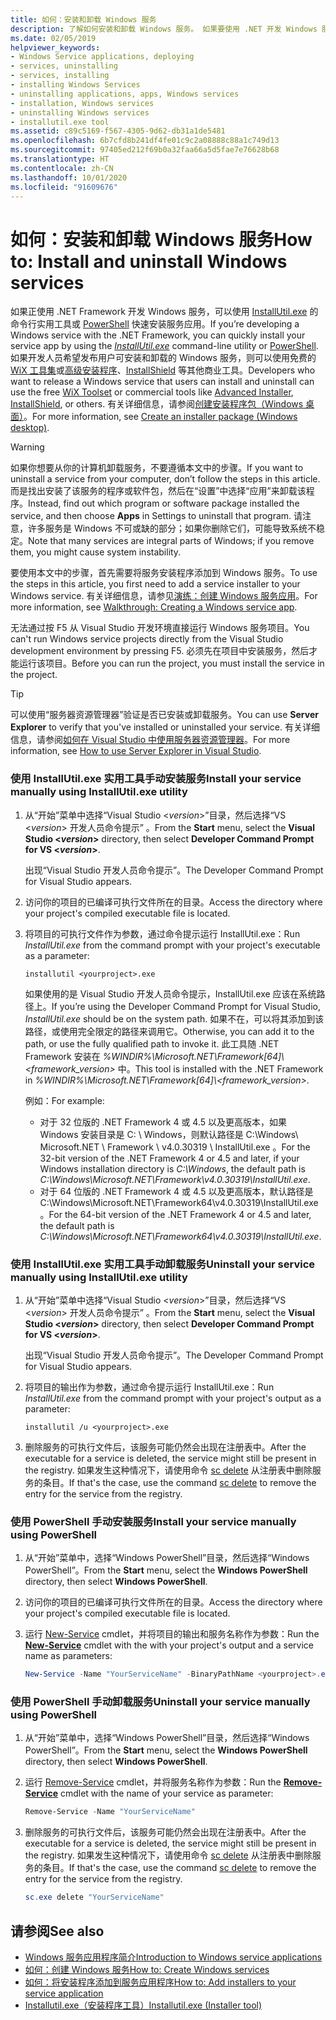 ```yaml
---
title: 如何：安装和卸载 Windows 服务
description: 了解如何安装和卸载 Windows 服务。 如果要使用 .NET 开发 Windows 服务，可以使用 InstallUtil.exe 或 PowerShell。
ms.date: 02/05/2019
helpviewer_keywords:
- Windows Service applications, deploying
- services, uninstalling
- services, installing
- installing Windows Services
- uninstalling applications, apps, Windows services
- installation, Windows services
- uninstalling Windows services
- installutil.exe tool
ms.assetid: c89c5169-f567-4305-9d62-db31a1de5481
ms.openlocfilehash: 6b7cfd8b241df4fe01c9c2a08888c88a1c749d13
ms.sourcegitcommit: 97405ed212f69b0a32faa66a5d5fae7e76628b68
ms.translationtype: HT
ms.contentlocale: zh-CN
ms.lasthandoff: 10/01/2020
ms.locfileid: "91609676"
---
```

# <a name="how-to-install-and-uninstall-windows-services"></a><span data-ttu-id="78cd5-104">如何：安装和卸载 Windows 服务</span><span class="sxs-lookup"><span data-stu-id="78cd5-104">How to: Install and uninstall Windows services</span></span>

<span data-ttu-id="78cd5-105">如果正使用 .NET Framework 开发 Windows 服务，可以使用 [InstallUtil.exe](../tools/installutil-exe-installer-tool.md) 的命令行实用工具或 [PowerShell](/powershell/scripting/overview) 快速安装服务应用。</span><span class="sxs-lookup"><span data-stu-id="78cd5-105">If you’re developing a Windows service with the .NET Framework, you can quickly install your service app by using the [*InstallUtil.exe*](../tools/installutil-exe-installer-tool.md) command-line utility or [PowerShell](/powershell/scripting/overview).</span></span> <span data-ttu-id="78cd5-106">如果开发人员希望发布用户可安装和卸载的 Windows 服务，则可以使用免费的 [WiX 工具集](https://wixtoolset.org/)或[高级安装程序](https://www.advancedinstaller.com/)、[InstallShield](https://www.revenera.com/install/products/installshield.html) 等其他商业工具。</span><span class="sxs-lookup"><span data-stu-id="78cd5-106">Developers who want to release a Windows service that users can install and uninstall can use the free [WiX Toolset](https://wixtoolset.org/) or commercial tools like [Advanced Installer](https://www.advancedinstaller.com/), [InstallShield](https://www.revenera.com/install/products/installshield.html), or others.</span></span> <span data-ttu-id="78cd5-107">有关详细信息，请参阅[创建安装程序包（Windows 桌面）](/visualstudio/deployment/deploying-applications-services-and-components#create-an-installer-package-windows-desktop)。</span><span class="sxs-lookup"><span data-stu-id="78cd5-107">For more information, see [Create an installer package (Windows desktop)](/visualstudio/deployment/deploying-applications-services-and-components#create-an-installer-package-windows-desktop).</span></span>

> [!WARNING]
> <span data-ttu-id="78cd5-108">如果你想要从你的计算机卸载服务，不要遵循本文中的步骤。</span><span class="sxs-lookup"><span data-stu-id="78cd5-108">If you want to uninstall a service from your computer, don’t follow the steps in this article.</span></span> <span data-ttu-id="78cd5-109">而是找出安装了该服务的程序或软件包，然后在“设置”中选择“应用”来卸载该程序。</span><span class="sxs-lookup"><span data-stu-id="78cd5-109">Instead, find out which program or software package installed the service, and then choose **Apps** in Settings to uninstall that program.</span></span> <span data-ttu-id="78cd5-110">请注意，许多服务是 Windows 不可或缺的部分；如果你删除它们，可能导致系统不稳定。</span><span class="sxs-lookup"><span data-stu-id="78cd5-110">Note that many services are integral parts of Windows; if you remove them, you might cause system instability.</span></span>

<span data-ttu-id="78cd5-111">要使用本文中的步骤，首先需要将服务安装程序添加到 Windows 服务。</span><span class="sxs-lookup"><span data-stu-id="78cd5-111">To use the steps in this article, you first need to add a service installer to your Windows service.</span></span> <span data-ttu-id="78cd5-112">有关详细信息，请参见[演练：创建 Windows 服务应用](walkthrough-creating-a-windows-service-application-in-the-component-designer.md)。</span><span class="sxs-lookup"><span data-stu-id="78cd5-112">For more information, see [Walkthrough: Creating a Windows service app](walkthrough-creating-a-windows-service-application-in-the-component-designer.md).</span></span>

<span data-ttu-id="78cd5-113">无法通过按 F5 从 Visual Studio 开发环境直接运行 Windows 服务项目。</span><span class="sxs-lookup"><span data-stu-id="78cd5-113">You can't run Windows service projects directly from the Visual Studio development environment by pressing F5.</span></span> <span data-ttu-id="78cd5-114">必须先在项目中安装服务，然后才能运行该项目。</span><span class="sxs-lookup"><span data-stu-id="78cd5-114">Before you can run the project, you must install the service in the project.</span></span>

> [!TIP]
> <span data-ttu-id="78cd5-115">可以使用“服务器资源管理器”验证是否已安装或卸载服务。</span><span class="sxs-lookup"><span data-stu-id="78cd5-115">You can use **Server Explorer** to verify that you've installed or uninstalled your service.</span></span> <span data-ttu-id="78cd5-116">有关详细信息，请参阅[如何在 Visual Studio 中使用服务器资源管理器](https://support.microsoft.com/help/316649/how-to-use-the-server-explorer-in-visual-studio-net-and-visual-studio)。</span><span class="sxs-lookup"><span data-stu-id="78cd5-116">For more information, see [How to use Server Explorer in Visual Studio](https://support.microsoft.com/help/316649/how-to-use-the-server-explorer-in-visual-studio-net-and-visual-studio).</span></span>

### <a name="install-your-service-manually-using-installutilexe-utility"></a><span data-ttu-id="78cd5-117">使用 InstallUtil.exe 实用工具手动安装服务</span><span class="sxs-lookup"><span data-stu-id="78cd5-117">Install your service manually using InstallUtil.exe utility</span></span>

1. <span data-ttu-id="78cd5-118">从“开始”菜单中选择“Visual Studio \<*version*>”目录，然后选择“VS \<*version*> 开发人员命令提示”  。</span><span class="sxs-lookup"><span data-stu-id="78cd5-118">From the **Start** menu, select the **Visual Studio \<*version*>** directory, then select **Developer Command Prompt for VS \<*version*>**.</span></span>

     <span data-ttu-id="78cd5-119">出现“Visual Studio 开发人员命令提示”。</span><span class="sxs-lookup"><span data-stu-id="78cd5-119">The Developer Command Prompt for Visual Studio appears.</span></span>

2. <span data-ttu-id="78cd5-120">访问你的项目的已编译可执行文件所在的目录。</span><span class="sxs-lookup"><span data-stu-id="78cd5-120">Access the directory where your project's compiled executable file is located.</span></span>

3. <span data-ttu-id="78cd5-121">将项目的可执行文件作为参数，通过命令提示运行 InstallUtil.exe：</span><span class="sxs-lookup"><span data-stu-id="78cd5-121">Run *InstallUtil.exe* from the command prompt with your project's executable as a parameter:</span></span>

    ```console
    installutil <yourproject>.exe
    ```

     <span data-ttu-id="78cd5-122">如果使用的是 Visual Studio 开发人员命令提示，InstallUtil.exe 应该在系统路径上。</span><span class="sxs-lookup"><span data-stu-id="78cd5-122">If you’re using the Developer Command Prompt for Visual Studio, *InstallUtil.exe* should be on the system path.</span></span> <span data-ttu-id="78cd5-123">如果不在，可以将其添加到该路径，或使用完全限定的路径来调用它。</span><span class="sxs-lookup"><span data-stu-id="78cd5-123">Otherwise, you can add it to the path, or use the fully qualified path to invoke it.</span></span> <span data-ttu-id="78cd5-124">此工具随 .NET Framework 安装在 *%WINDIR%\Microsoft.NET\Framework[64]\\<framework_version\>* 中。</span><span class="sxs-lookup"><span data-stu-id="78cd5-124">This tool is installed with the .NET Framework in *%WINDIR%\Microsoft.NET\Framework[64]\\<framework_version\>*.</span></span>

     <span data-ttu-id="78cd5-125">例如：</span><span class="sxs-lookup"><span data-stu-id="78cd5-125">For example:</span></span>
     - <span data-ttu-id="78cd5-126">对于 32 位版的 .NET Framework 4 或 4.5 以及更高版本，如果 Windows 安装目录是 C: \ Windows，则默认路径是 C:\Windows\ Microsoft.NET \ Framework \ v4.0.30319 \ InstallUtil.exe 。</span><span class="sxs-lookup"><span data-stu-id="78cd5-126">For the 32-bit version of the .NET Framework 4 or 4.5 and later, if your Windows installation directory is *C:\Windows*, the default path is *C:\Windows\Microsoft.NET\Framework\v4.0.30319\InstallUtil.exe*.</span></span>
     - <span data-ttu-id="78cd5-127">对于 64 位版的 .NET Framework 4 或 4.5 以及更高版本，默认路径是 C:\Windows\Microsoft.NET\Framework64\v4.0.30319\InstallUtil.exe。</span><span class="sxs-lookup"><span data-stu-id="78cd5-127">For the 64-bit version of the .NET Framework 4 or 4.5 and later, the default path is *C:\Windows\Microsoft.NET\Framework64\v4.0.30319\InstallUtil.exe*.</span></span>

### <a name="uninstall-your-service-manually-using-installutilexe-utility"></a><span data-ttu-id="78cd5-128">使用 InstallUtil.exe 实用工具手动卸载服务</span><span class="sxs-lookup"><span data-stu-id="78cd5-128">Uninstall your service manually using InstallUtil.exe utility</span></span>

1. <span data-ttu-id="78cd5-129">从“开始”菜单中选择“Visual Studio \<*version*>”目录，然后选择“VS \<*version*> 开发人员命令提示”  。</span><span class="sxs-lookup"><span data-stu-id="78cd5-129">From the **Start** menu, select the **Visual Studio \<*version*>** directory, then select **Developer Command Prompt for VS \<*version*>**.</span></span>

     <span data-ttu-id="78cd5-130">出现“Visual Studio 开发人员命令提示”。</span><span class="sxs-lookup"><span data-stu-id="78cd5-130">The Developer Command Prompt for Visual Studio appears.</span></span>

2. <span data-ttu-id="78cd5-131">将项目的输出作为参数，通过命令提示运行 InstallUtil.exe：</span><span class="sxs-lookup"><span data-stu-id="78cd5-131">Run *InstallUtil.exe* from the command prompt with your project's output as a parameter:</span></span>

    ```console
    installutil /u <yourproject>.exe
    ```

3. <span data-ttu-id="78cd5-132">删除服务的可执行文件后，该服务可能仍然会出现在注册表中。</span><span class="sxs-lookup"><span data-stu-id="78cd5-132">After the executable for a service is deleted, the service might still be present in the registry.</span></span> <span data-ttu-id="78cd5-133">如果发生这种情况下，请使用命令 [sc delete](/windows-server/administration/windows-commands/sc-delete) 从注册表中删除服务的条目。</span><span class="sxs-lookup"><span data-stu-id="78cd5-133">If that's the case, use the command [sc delete](/windows-server/administration/windows-commands/sc-delete) to remove the entry for the service from the registry.</span></span>

### <a name="install-your-service-manually-using-powershell"></a><span data-ttu-id="78cd5-134">使用 PowerShell 手动安装服务</span><span class="sxs-lookup"><span data-stu-id="78cd5-134">Install your service manually using PowerShell</span></span>

1. <span data-ttu-id="78cd5-135">从“开始”菜单中，选择“Windows PowerShell”目录，然后选择“Windows PowerShell”。</span><span class="sxs-lookup"><span data-stu-id="78cd5-135">From the **Start** menu, select the **Windows PowerShell** directory, then select **Windows PowerShell**.</span></span>

2. <span data-ttu-id="78cd5-136">访问你的项目的已编译可执行文件所在的目录。</span><span class="sxs-lookup"><span data-stu-id="78cd5-136">Access the directory where your project's compiled executable file is located.</span></span>

3. <span data-ttu-id="78cd5-137">运行 [New-Service](/powershell/module/microsoft.powershell.management/new-service) cmdlet，并将项目的输出和服务名称作为参数：</span><span class="sxs-lookup"><span data-stu-id="78cd5-137">Run the [**New-Service**](/powershell/module/microsoft.powershell.management/new-service) cmdlet with the with your project's output and a service name as parameters:</span></span>

    ```powershell
    New-Service -Name "YourServiceName" -BinaryPathName <yourproject>.exe
    ```

### <a name="uninstall-your-service-manually-using-powershell"></a><span data-ttu-id="78cd5-138">使用 PowerShell 手动卸载服务</span><span class="sxs-lookup"><span data-stu-id="78cd5-138">Uninstall your service manually using PowerShell</span></span>

1. <span data-ttu-id="78cd5-139">从“开始”菜单中，选择“Windows PowerShell”目录，然后选择“Windows PowerShell”。</span><span class="sxs-lookup"><span data-stu-id="78cd5-139">From the **Start** menu, select the **Windows PowerShell** directory, then select **Windows PowerShell**.</span></span>

2. <span data-ttu-id="78cd5-140">运行 [Remove-Service](/powershell/module/microsoft.powershell.management/remove-service) cmdlet，并将服务名称作为参数：</span><span class="sxs-lookup"><span data-stu-id="78cd5-140">Run the [**Remove-Service**](/powershell/module/microsoft.powershell.management/remove-service) cmdlet with the name of your service as parameter:</span></span>

    ```powershell
    Remove-Service -Name "YourServiceName"
    ```

3. <span data-ttu-id="78cd5-141">删除服务的可执行文件后，该服务可能仍然会出现在注册表中。</span><span class="sxs-lookup"><span data-stu-id="78cd5-141">After the executable for a service is deleted, the service might still be present in the registry.</span></span> <span data-ttu-id="78cd5-142">如果发生这种情况下，请使用命令 [sc delete](/windows-server/administration/windows-commands/sc-delete) 从注册表中删除服务的条目。</span><span class="sxs-lookup"><span data-stu-id="78cd5-142">If that's the case, use the command [sc delete](/windows-server/administration/windows-commands/sc-delete) to remove the entry for the service from the registry.</span></span>

    ```powershell
    sc.exe delete "YourServiceName"
    ```

## <a name="see-also"></a><span data-ttu-id="78cd5-143">请参阅</span><span class="sxs-lookup"><span data-stu-id="78cd5-143">See also</span></span>

- [<span data-ttu-id="78cd5-144">Windows 服务应用程序简介</span><span class="sxs-lookup"><span data-stu-id="78cd5-144">Introduction to Windows service applications</span></span>](introduction-to-windows-service-applications.md)
- [<span data-ttu-id="78cd5-145">如何：创建 Windows 服务</span><span class="sxs-lookup"><span data-stu-id="78cd5-145">How to: Create Windows services</span></span>](how-to-create-windows-services.md)
- [<span data-ttu-id="78cd5-146">如何：将安装程序添加到服务应用程序</span><span class="sxs-lookup"><span data-stu-id="78cd5-146">How to: Add installers to your service application</span></span>](how-to-add-installers-to-your-service-application.md)
- [<span data-ttu-id="78cd5-147">Installutil.exe（安装程序工具）</span><span class="sxs-lookup"><span data-stu-id="78cd5-147">Installutil.exe (Installer tool)</span></span>](../tools/installutil-exe-installer-tool.md)
